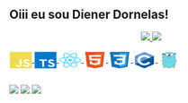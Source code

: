 ## Oiii eu sou Diener Dornelas!
<div align="center">
  <a href="https://github.com/dienerld">
  <img height="180em" src="https://github-readme-stats.vercel.app/api?username=dienerld&show_icons=true&theme=dracula&include_all_commits=true&count_private=true"/>
  <img height="180em" src="https://github-readme-stats.vercel.app/api/top-langs/?username=dienerld&layout=compact&langs_count=7&theme=dracula"/>
</div>
<div style="display: inline_block"><br>
  <img align="center" alt="Diener-Js" height="30" width="40" src="https://raw.githubusercontent.com/devicons/devicon/master/icons/javascript/javascript-plain.svg">
  <img align="center" alt="Diener-Ts" height="30" width="40" src="https://raw.githubusercontent.com/devicons/devicon/master/icons/typescript/typescript-plain.svg">
  <img align="center" alt="Diener-React" height="30" width="40" src="https://raw.githubusercontent.com/devicons/devicon/master/icons/react/react-original.svg">
  <img align="center" alt="Diener-HTML" height="30" width="40" src="https://raw.githubusercontent.com/devicons/devicon/master/icons/html5/html5-original.svg">
  <img align="center" alt="Diener-CSS" height="30" width="40" src="https://raw.githubusercontent.com/devicons/devicon/master/icons/css3/css3-original.svg">
  <img align="center" alt="Diener-C Language" height="30" width="40" src="https://raw.githubusercontent.com/devicons/devicon/master/icons/c/c-original.svg">
  <img align="center" alt="Diener-Go" height="30" width="40" src="https://raw.githubusercontent.com/devicons/devicon/master/icons/go/go-original.svg">


</div>
  
  ##
 
<div> 
  <a href="https://instagram.com/dienerld" target="_blank"><img src="https://img.shields.io/badge/-Instagram-%23E4405F?style=for-the-badge&logo=instagram&logoColor=white" target="_blank"></a>
  <a href = "mailto:diener.ld@outlook.com"><img src="https://img.shields.io/badge/Microsoft_Outlook-0078D4?style=for-the-badge&logo=microsoft-outlook&logoColor=white"></a>
  <a href="https://www.linkedin.com/in/dienerld" target="_blank"><img src="https://img.shields.io/badge/-LinkedIn-%230077B5?style=for-the-badge&logo=linkedin&logoColor=white" target="_blank"></a> 
 
 
</div>

